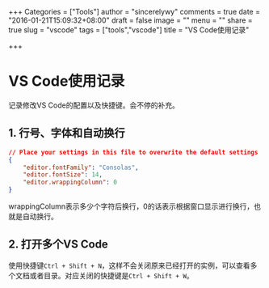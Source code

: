 +++
Categories = ["Tools"]
author = "sincerelywy"
comments = true
date = "2016-01-21T15:09:32+08:00"
draft = false
image = ""
menu = ""
share = true
slug = "vscode"
tags = ["tools","vscode"]
title = "VS Code使用记录"

+++

# VS Code使用记录

记录修改VS Code的配置以及快捷键。会不停的补充。

<!--more-->

## 1. 行号、字体和自动换行

```json
// Place your settings in this file to overwrite the default settings
{
    "editor.fontFamily": "Consolas",
	"editor.fontSize": 14,
    "editor.wrappingColumn": 0
}
```

wrappingColumn表示多少个字符后换行，0的话表示根据窗口显示进行换行，也就是自动换行。

## 2. 打开多个VS Code

使用快捷键`Ctrl + Shift + N`，这样不会关闭原来已经打开的实例，可以查看多个文档或者目录。对应关闭的快捷键是`Ctrl + Shift + W`。